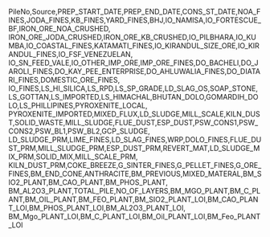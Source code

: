 PileNo,Source,PREP_START_DATE,PREP_END_DATE,CONS_ST_DATE,NOA_FINES,JODA_FINES,KB_FINES,YARD_FINES,BHJ,IO_NAMISA,IO_FORTESCUE_BF,IRON_ORE_NOA_CRUSHED,
IRON_ORE_JODA_CRUSHED,IRON_ORE_KB_CRUSHED,IO_PILBHARA,IO_KUMBA,IO_COASTAL_FINES,KATAMATI_FINES,IO_KIRANDUL_SIZE_ORE,IO_KIRANDUL_FINES,IO_FSF_VENEZUELAN,
IO_SN_FEED_VALE,IO_OTHER_IMP_ORE,IMP_ORE_FINES,DO_BACHELI,DO_JAROLI_FINES,DO_KAY_PEE_ENTERPRISE,DO_AHLUWALIA_FINES,DO_DIATARI_FINES,DOMESTIC_ORE_FINES,
IO_FINES,LS_HI_SILICA,LS_RPD,LS_SP_GRADE,LD_SLAG_OS,SOAP_STONE,LS_GOTTAN,LS_IMPORTED,LS_HIMACHAL,BHUTAN_DOLO,GOMARDIH_DOLO,LS_PHILLIPINES,PYROXENITE_LOCAL,
PYROXENITE_IMPORTED,MIXED_FLUX,LD_SLUDGE,MILL_SCALE,KILN_DUST,SOLID_WASTE,MILL_SLUDGE,FLUE_DUST,ESP_DUST,PSW_CONS1,PSW_CONS2,PSW_BL1,PSW_BL2,GCP_SLUDGE,
LD_SLUDGE_PRM,LIME_FINES,LD_SLAG_FINES,WRP,DOLO_FINES,FLUE_DUST_PRM,MILL_SLUDGE_PRM,ESP_DUST_PRM,REVERT_MAT,LD_SLUDGE_MIX_PRM,SOLID_MIX,MILL_SCALE_PRM,
KILN_DUST_PRM,COKE_BREEZE,G_SINTER_FINES,G_PELLET_FINES,G_ORE_FINES,BM_END_CONE,ANTHRACITE,BM_PREVIOUS,MIXED_MATERAL,BM_SIO2_PLANT,BM_CAO_PLANT,BM_PHOS_PLANT,
BM_AL2O3_PLANT,TOTAL_PILE,NO_OF_LAYERS,BM_MGO_PLANT,BM_C_PLANT,BM_OIL_PLANT,BM_FEO_PLANT,BM_SIO2_PLANT_LOI,BM_CAO_PLANT_LOI,BM_PHOS_PLANT_LOI,BM_AL2O3_PLANT_LOI,
BM_Mgo_PLANT_LOI,BM_C_PLANT_LOI,BM_Oil_PLANT_LOI,BM_Feo_PLANT_LOI
